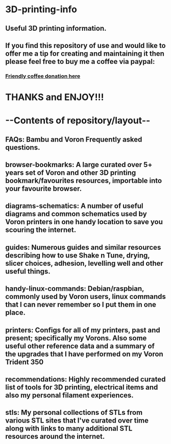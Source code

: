 # 3D-printing-info

## Useful 3D printing information.

## If you find this repository of use and would like to offer me a tip for creating and maintaining it then please feel free to buy me a coffee via paypal:

### [Friendly coffee donation here](https://www.paypal.com/donate/?hosted_button_id=R3DFLDWT2PFC4)

# THANKS and ENJOY!!!

# --Contents of repository/layout--

## FAQs: Bambu and Voron Frequently asked questions.
## browser-bookmarks: A large curated over 5+ years set of Voron and other 3D printing bookmark/favourites resources, importable into your favourite browser.
## diagrams-schematics: A number of useful diagrams and common schematics used by Voron printers in one handy location to save you scouring the internet.
## guides: Numerous guides and similar resources describing how to use Shake n Tune, drying, slicer choices, adhesion, levelling well and other useful things.
## handy-linux-commands: Debian/raspbian, commonly used by Voron users, linux commands that I can never remember so I put them in one place.
## printers: Configs for all of my printers, past and present; specifically my Vorons.  Also some useful other reference data and a summary of the upgrades that I have performed on my Voron Trident 350
## recommendations: Highly recommended curated list of tools for 3D printing, electrical items and also my personal filament experiences.
## stls: My personal collections of STLs from various STL sites that I've curated over time along with links to many additional STL resources around the internet.
